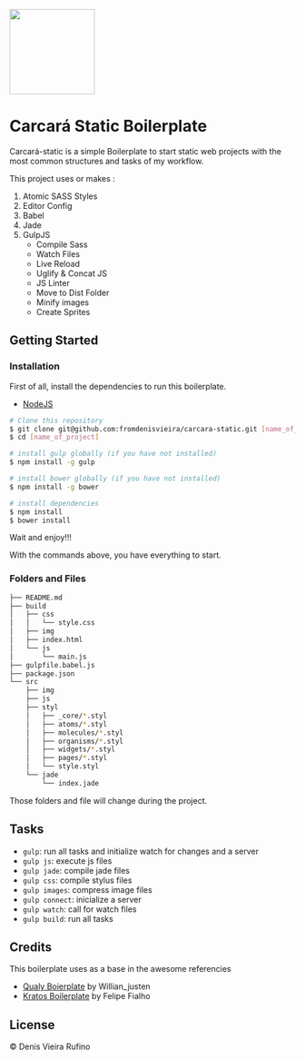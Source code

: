 
<p>
  <img src="https://github.com/fromdenisvieira/carcara-angular/blob/master/carcara.jpg" width="150">
</p>

# Carcará Static Boilerplate

Carcará-static is a simple Boilerplate to start static web projects with the most common structures and tasks of my workflow.

This project uses or makes :

1. Atomic SASS Styles
2. Editor Config
3. Babel
4. Jade
5. GulpJS
   * Compile Sass 
   * Watch Files 
   * Live Reload
   * Uglify & Concat JS
   * JS Linter
   * Move to Dist Folder 
   * Minify images
   * Create Sprites

## Getting Started

### Installation

First of all, install the dependencies to run this boilerplate.

- [NodeJS](http://nodejs.org/)

```sh
# Clone this repository
$ git clone git@github.com:fromdenisvieira/carcara-static.git [name_of_project]
$ cd [name_of_project]

# install gulp globally (if you have not installed)
$ npm install -g gulp

# install bower globally (if you have not installed)
$ npm install -g bower

# install dependencies
$ npm install
$ bower install

```
Wait and enjoy!!!

With the commands above, you have everything to start.

### Folders and Files

```sh
├── README.md
├── build
│   ├── css
│   │   └── style.css
│   ├── img 
│   ├── index.html
│   └── js
│       └── main.js
├── gulpfile.babel.js
├── package.json
└── src
    ├── img 
    ├── js 
    ├── styl
    │   ├── _core/*.styl
    │   ├── atoms/*.styl
    │   ├── molecules/*.styl
    │   ├── organisms/*.styl
    │   ├── widgets/*.styl 
    │   ├── pages/*.styl 
    │   └── style.styl
    └── jade
        └── index.jade
```

Those folders and file will change during the project.

## Tasks

- `gulp`: run all tasks and initialize watch for changes and a server
- `gulp js`: execute js files
- `gulp jade`: compile jade files
- `gulp css`: compile stylus files
- `gulp images`: compress image files
- `gulp connect`: inicialize a server
- `gulp watch`: call for watch files 
- `gulp build`: run all tasks  

## Credits

This boilerplate uses as a base in the awesome referencies
- [Qualy Boierplate](https://github.com/Qualy-org/qualy) by Willian_justen
- [Kratos Boilerplate](https://github.com/LFeh/kratos-boilerplate) by Felipe Fialho


## License

© Denis Vieira Rufino


<!--Simple, not?-->

<!--###To development-->

<!--Run-->

<!--```-->
<!--Gulp server-->
<!--```-->

<!--And work normally... When finish your work the `dist` folder already exists and is solemnly send to production!-->
